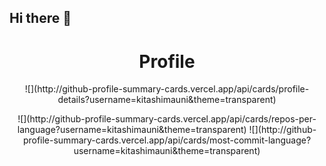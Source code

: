## Hi there 👋

<!--
**kitashimauni/kitashimauni** is a ✨ _special_ ✨ repository because its `README.md` (this file) appears on your GitHub profile.

Here are some ideas to get you started:

- 🔭 I’m currently working on ...
- 🌱 I’m currently learning ...
- 👯 I’m looking to collaborate on ...
- 🤔 I’m looking for help with ...
- 💬 Ask me about ...
- 📫 How to reach me: ...
- 😄 Pronouns: ...
- ⚡ Fun fact: ...
-->

<h1 align="center">
  <a>Profile</a>
</h1>

<p align="center">
  ![](http://github-profile-summary-cards.vercel.app/api/cards/profile-details?username=kitashimauni&theme=transparent)
</p>

<p align="center">
  ![](http://github-profile-summary-cards.vercel.app/api/cards/repos-per-language?username=kitashimauni&theme=transparent)
  ![](http://github-profile-summary-cards.vercel.app/api/cards/most-commit-language?username=kitashimauni&theme=transparent)
</p>
